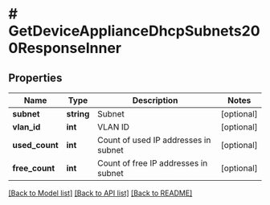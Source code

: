 # # GetDeviceApplianceDhcpSubnets200ResponseInner

## Properties

Name | Type | Description | Notes
------------ | ------------- | ------------- | -------------
**subnet** | **string** | Subnet | [optional]
**vlan_id** | **int** | VLAN ID | [optional]
**used_count** | **int** | Count of used IP addresses in subnet | [optional]
**free_count** | **int** | Count of free IP addresses in subnet | [optional]

[[Back to Model list]](../../README.md#models) [[Back to API list]](../../README.md#endpoints) [[Back to README]](../../README.md)
